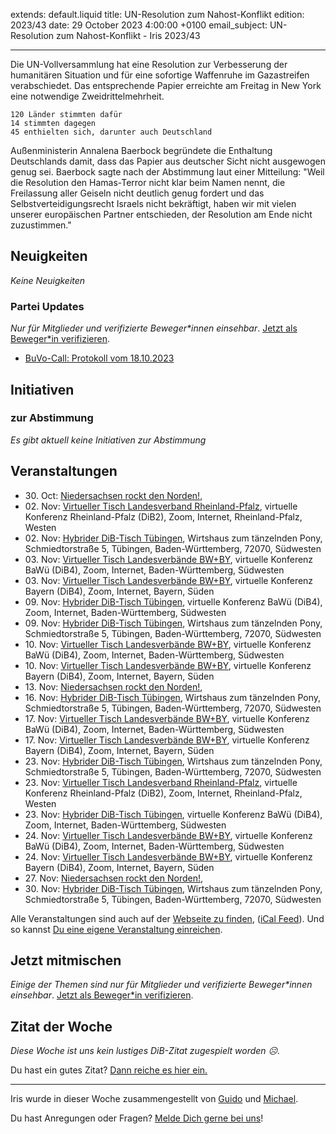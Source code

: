 
extends: default.liquid
title: UN-Resolution zum Nahost-Konflikt
edition: 2023/43
date: 29 October 2023 4:00:00 +0100
email_subject: UN-Resolution zum Nahost-Konflikt - Iris 2023/43

---
Die UN-Vollversammlung hat eine Resolution zur Verbesserung der humanitären Situation und für eine sofortige Waffenruhe im Gazastreifen verabschiedet. Das entsprechende Papier erreichte am Freitag in New York eine notwendige Zweidrittelmehrheit.

    120 Länder stimmten dafür
    14 stimmten dagegen
    45 enthielten sich, darunter auch Deutschland

Außenministerin Annalena Baerbock begründete die Enthaltung Deutschlands damit, dass das Papier aus deutscher Sicht nicht ausgewogen genug sei. Baerbock sagte nach der Abstimmung laut einer Mitteilung:
"Weil die Resolution den Hamas-Terror nicht klar beim Namen nennt, die Freilassung aller Geiseln nicht deutlich genug fordert und das Selbstverteidigungsrecht Israels nicht bekräftigt, haben wir mit vielen unserer europäischen Partner entschieden, der Resolution am Ende nicht zuzustimmen."

## Neuigkeiten

_Keine Neuigkeiten_

### Partei Updates

_Nur für Mitglieder und verifizierte Beweger\*innen einsehbar_. [Jetzt als Beweger\*in verifizieren](https://dib.de/bewegerin-werden/).

 - [BuVo-Call: Protokoll vom 18.10.2023](https://marktplatz.dib.de/t/buvo-call-protokoll-vom-18-10-2023/40130)

## Initiativen

### zur Abstimmung
_Es gibt aktuell keine Initiativen zur Abstimmung_

## Veranstaltungen

 - 30.&nbsp;Oct: [Niedersachsen rockt den Norden!](https://dib.de/events/niedersachsen-call-2023-10-30/), 
 - 02.&nbsp;Nov: [Virtueller Tisch Landesverband Rheinland-Pfalz](https://dib.de/events/virtueller-tisch-landesverband-rheinland-pfalz-2023-11-02/), virtuelle Konferenz Rheinland-Pfalz (DiB2), Zoom, Internet, Rheinland-Pfalz, Westen
 - 02.&nbsp;Nov: [Hybrider DiB-Tisch Tübingen](https://dib.de/events/hybrider-dib-tisch-tuebingen-2023-11-02/), Wirtshaus zum tänzelnden Pony, Schmiedtorstraße 5, Tübingen, Baden-Württemberg, 72070, Südwesten
 - 03.&nbsp;Nov: [Virtueller Tisch Landesverbände BW+BY](https://dib.de/events/virtueller-tisch-landesverbaende-bwby-3-2023-11-03/), virtuelle Konferenz BaWü (DiB4), Zoom, Internet, Baden-Württemberg, Südwesten
 - 03.&nbsp;Nov: [Virtueller Tisch Landesverbände BW+BY](https://dib.de/events/virtueller-tisch-landesverbaende-bwby-2-2023-11-03/), virtuelle Konferenz Bayern (DiB4), Zoom, Internet, Bayern, Süden
 - 09.&nbsp;Nov: [Hybrider DiB-Tisch Tübingen](https://dib.de/events/virtueller-tisch-tuebingen-2023-11-09/), virtuelle Konferenz BaWü (DiB4), Zoom, Internet, Baden-Württemberg, Südwesten
 - 09.&nbsp;Nov: [Hybrider DiB-Tisch Tübingen](https://dib.de/events/hybrider-dib-tisch-tuebingen-2023-11-09/), Wirtshaus zum tänzelnden Pony, Schmiedtorstraße 5, Tübingen, Baden-Württemberg, 72070, Südwesten
 - 10.&nbsp;Nov: [Virtueller Tisch Landesverbände BW+BY](https://dib.de/events/virtueller-tisch-landesverbaende-bwby-3-2023-11-10/), virtuelle Konferenz BaWü (DiB4), Zoom, Internet, Baden-Württemberg, Südwesten
 - 10.&nbsp;Nov: [Virtueller Tisch Landesverbände BW+BY](https://dib.de/events/virtueller-tisch-landesverbaende-bwby-2-2023-11-10/), virtuelle Konferenz Bayern (DiB4), Zoom, Internet, Bayern, Süden
 - 13.&nbsp;Nov: [Niedersachsen rockt den Norden!](https://dib.de/events/niedersachsen-call-2023-11-13/), 
 - 16.&nbsp;Nov: [Hybrider DiB-Tisch Tübingen](https://dib.de/events/hybrider-dib-tisch-tuebingen-2023-11-16/), Wirtshaus zum tänzelnden Pony, Schmiedtorstraße 5, Tübingen, Baden-Württemberg, 72070, Südwesten
 - 17.&nbsp;Nov: [Virtueller Tisch Landesverbände BW+BY](https://dib.de/events/virtueller-tisch-landesverbaende-bwby-3-2023-11-17/), virtuelle Konferenz BaWü (DiB4), Zoom, Internet, Baden-Württemberg, Südwesten
 - 17.&nbsp;Nov: [Virtueller Tisch Landesverbände BW+BY](https://dib.de/events/virtueller-tisch-landesverbaende-bwby-2-2023-11-17/), virtuelle Konferenz Bayern (DiB4), Zoom, Internet, Bayern, Süden
 - 23.&nbsp;Nov: [Hybrider DiB-Tisch Tübingen](https://dib.de/events/hybrider-dib-tisch-tuebingen-2023-11-23/), Wirtshaus zum tänzelnden Pony, Schmiedtorstraße 5, Tübingen, Baden-Württemberg, 72070, Südwesten
 - 23.&nbsp;Nov: [Virtueller Tisch Landesverband Rheinland-Pfalz](https://dib.de/events/virtueller-tisch-landesverband-rheinland-pfalz-2023-11-23/), virtuelle Konferenz Rheinland-Pfalz (DiB2), Zoom, Internet, Rheinland-Pfalz, Westen
 - 23.&nbsp;Nov: [Hybrider DiB-Tisch Tübingen](https://dib.de/events/virtueller-tisch-tuebingen-2023-11-23/), virtuelle Konferenz BaWü (DiB4), Zoom, Internet, Baden-Württemberg, Südwesten
 - 24.&nbsp;Nov: [Virtueller Tisch Landesverbände BW+BY](https://dib.de/events/virtueller-tisch-landesverbaende-bwby-3-2023-11-24/), virtuelle Konferenz BaWü (DiB4), Zoom, Internet, Baden-Württemberg, Südwesten
 - 24.&nbsp;Nov: [Virtueller Tisch Landesverbände BW+BY](https://dib.de/events/virtueller-tisch-landesverbaende-bwby-2-2023-11-24/), virtuelle Konferenz Bayern (DiB4), Zoom, Internet, Bayern, Süden
 - 27.&nbsp;Nov: [Niedersachsen rockt den Norden!](https://dib.de/events/niedersachsen-call-2023-11-27/), 
 - 30.&nbsp;Nov: [Hybrider DiB-Tisch Tübingen](https://dib.de/events/hybrider-dib-tisch-tuebingen-2023-11-30/), Wirtshaus zum tänzelnden Pony, Schmiedtorstraße 5, Tübingen, Baden-Württemberg, 72070, Südwesten


Alle Veranstaltungen sind auch auf der [Webseite zu finden](https://dib.de/veranstaltungen/), ([iCal Feed](https://dib.de/?ical=1)). Und so kannst [Du eine eigene Veranstaltung einreichen](https://marktplatz.dib.de/t/eine-veranstaltung-auf-der-webseite-einreichen/21379).

## Jetzt mitmischen

_Einige der Themen sind nur für Mitglieder und verifizierte Beweger\*innen einsehbar_. [Jetzt als Beweger\*in verifizieren](https://dib.de/bewegerin-werden/).


## Zitat der Woche
_Diese Woche ist uns kein lustiges DiB-Zitat zugespielt worden ☹._

Du hast ein gutes Zitat? [Dann reiche es hier ein.](https://marktplatz.dib.de/t/fortsetzung-lustige-dib-zitate/24431)


---

Iris wurde in dieser Woche zusammengestellt von [Guido](https://marktplatz.dib.de/u/Guido/) und [Michael](https://marktplatz.dib.de/u/MichaelVoss/).

Du hast Anregungen oder Fragen? [Melde Dich gerne bei uns](https://marktplatz.dib.de/t/neu-iris-die-woechtliche-zusammenfasssung-zum-sonntagsbrunch/10990)!

